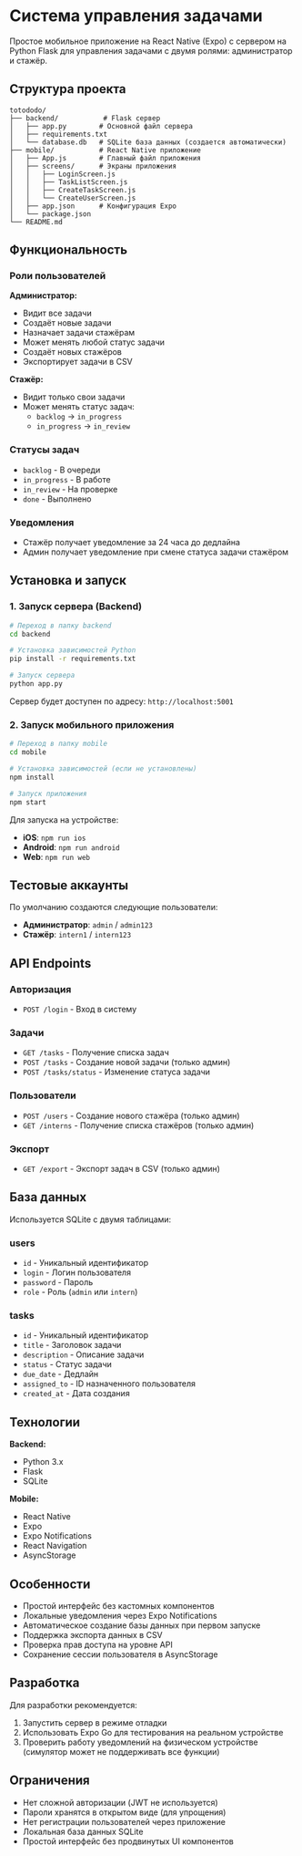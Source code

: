 # Система управления задачами

Простое мобильное приложение на React Native (Expo) с сервером на Python Flask для управления задачами с двумя ролями: администратор и стажёр.

## Структура проекта

```
totododo/
├── backend/           # Flask сервер
│   ├── app.py        # Основной файл сервера
│   ├── requirements.txt
│   └── database.db   # SQLite база данных (создается автоматически)
├── mobile/           # React Native приложение
│   ├── App.js        # Главный файл приложения
│   ├── screens/      # Экраны приложения
│   │   ├── LoginScreen.js
│   │   ├── TaskListScreen.js
│   │   ├── CreateTaskScreen.js
│   │   └── CreateUserScreen.js
│   ├── app.json      # Конфигурация Expo
│   └── package.json
└── README.md
```

## Функциональность

### Роли пользователей

**Администратор:**
- Видит все задачи
- Создаёт новые задачи
- Назначает задачи стажёрам
- Может менять любой статус задачи
- Создаёт новых стажёров
- Экспортирует задачи в CSV

**Стажёр:**
- Видит только свои задачи
- Может менять статус задач:
  - `backlog` → `in_progress`
  - `in_progress` → `in_review`

### Статусы задач
- `backlog` - В очереди
- `in_progress` - В работе
- `in_review` - На проверке
- `done` - Выполнено

### Уведомления
- Стажёр получает уведомление за 24 часа до дедлайна
- Админ получает уведомление при смене статуса задачи стажёром

## Установка и запуск

### 1. Запуск сервера (Backend)

```bash
# Переход в папку backend
cd backend

# Установка зависимостей Python
pip install -r requirements.txt

# Запуск сервера
python app.py
```

Сервер будет доступен по адресу: `http://localhost:5001`

### 2. Запуск мобильного приложения

```bash
# Переход в папку mobile
cd mobile

# Установка зависимостей (если не установлены)
npm install

# Запуск приложения
npm start
```

Для запуска на устройстве:
- **iOS**: `npm run ios`
- **Android**: `npm run android`
- **Web**: `npm run web`

## Тестовые аккаунты

По умолчанию создаются следующие пользователи:

- **Администратор**: `admin` / `admin123`
- **Стажёр**: `intern1` / `intern123`

## API Endpoints

### Авторизация
- `POST /login` - Вход в систему

### Задачи
- `GET /tasks` - Получение списка задач
- `POST /tasks` - Создание новой задачи (только админ)
- `POST /tasks/status` - Изменение статуса задачи

### Пользователи
- `POST /users` - Создание нового стажёра (только админ)
- `GET /interns` - Получение списка стажёров (только админ)

### Экспорт
- `GET /export` - Экспорт задач в CSV (только админ)

## База данных

Используется SQLite с двумя таблицами:

### users
- `id` - Уникальный идентификатор
- `login` - Логин пользователя
- `password` - Пароль
- `role` - Роль (`admin` или `intern`)

### tasks
- `id` - Уникальный идентификатор
- `title` - Заголовок задачи
- `description` - Описание задачи
- `status` - Статус задачи
- `due_date` - Дедлайн
- `assigned_to` - ID назначенного пользователя
- `created_at` - Дата создания

## Технологии

**Backend:**
- Python 3.x
- Flask
- SQLite

**Mobile:**
- React Native
- Expo
- Expo Notifications
- React Navigation
- AsyncStorage

## Особенности

- Простой интерфейс без кастомных компонентов
- Локальные уведомления через Expo Notifications
- Автоматическое создание базы данных при первом запуске
- Поддержка экспорта данных в CSV
- Проверка прав доступа на уровне API
- Сохранение сессии пользователя в AsyncStorage

## Разработка

Для разработки рекомендуется:

1. Запустить сервер в режиме отладки
2. Использовать Expo Go для тестирования на реальном устройстве
3. Проверить работу уведомлений на физическом устройстве (симулятор может не поддерживать все функции)

## Ограничения

- Нет сложной авторизации (JWT не используется)
- Пароли хранятся в открытом виде (для упрощения)
- Нет регистрации пользователей через приложение
- Локальная база данных SQLite
- Простой интерфейс без продвинутых UI компонентов